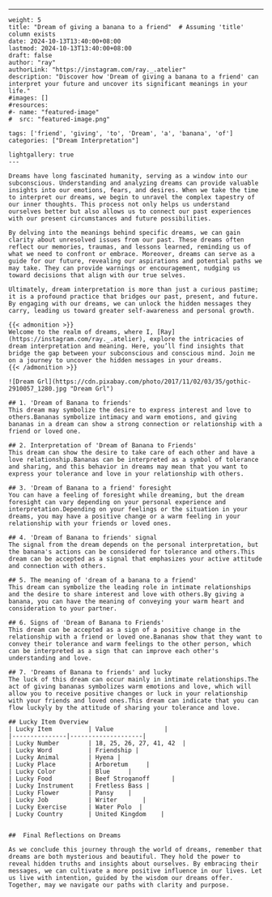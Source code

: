 ---
    weight: 5
    title: "Dream of giving a banana to a friend"  # Assuming 'title' column exists
    date: 2024-10-13T13:40:00+08:00
    lastmod: 2024-10-13T13:40:00+08:00
    draft: false
    author: "ray"
    authorLink: "https://instagram.com/ray._.atelier"
    description: "Discover how 'Dream of giving a banana to a friend' can interpret your future and uncover its significant meanings in your life."
    #images: []
    #resources:
    #- name: "featured-image"
    #  src: "featured-image.png"
    
    tags: ['friend', 'giving', 'to', 'Dream', 'a', 'banana', 'of']
    categories: ["Dream Interpretation"]
    
    lightgallery: true
    ---
    
    Dreams have long fascinated humanity, serving as a window into our subconscious. Understanding and analyzing dreams can provide valuable insights into our emotions, fears, and desires. When we take the time to interpret our dreams, we begin to unravel the complex tapestry of our inner thoughts. This process not only helps us understand ourselves better but also allows us to connect our past experiences with our present circumstances and future possibilities.
    
    By delving into the meanings behind specific dreams, we can gain clarity about unresolved issues from our past. These dreams often reflect our memories, traumas, and lessons learned, reminding us of what we need to confront or embrace. Moreover, dreams can serve as a guide for our future, revealing our aspirations and potential paths we may take. They can provide warnings or encouragement, nudging us toward decisions that align with our true selves.
    
    Ultimately, dream interpretation is more than just a curious pastime; it is a profound practice that bridges our past, present, and future. By engaging with our dreams, we can unlock the hidden messages they carry, leading us toward greater self-awareness and personal growth.
    
    {{< admonition >}}
    Welcome to the realm of dreams, where I, [Ray](https://instagram.com/ray._.atelier), explore the intricacies of dream interpretation and meaning. Here, you’ll find insights that bridge the gap between your subconscious and conscious mind. Join me on a journey to uncover the hidden messages in your dreams.
    {{< /admonition >}}
    
    ![Dream Grl](https://cdn.pixabay.com/photo/2017/11/02/03/35/gothic-2910057_1280.jpg "Dream Grl")
    
    ## 1. 'Dream of Banana to friends'
    This dream may symbolize the desire to express interest and love to others.Bananas symbolize intimacy and warm emotions, and giving bananas in a dream can show a strong connection or relationship with a friend or loved one.
    
    ## 2. Interpretation of 'Dream of Banana to Friends'
    This dream can show the desire to take care of each other and have a love relationship.Bananas can be interpreted as a symbol of tolerance and sharing, and this behavior in dreams may mean that you want to express your tolerance and love in your relationship with others.
    
    ## 3. 'Dream of Banana to a friend' foresight
    You can have a feeling of foresight while dreaming, but the dream foresight can vary depending on your personal experience and interpretation.Depending on your feelings or the situation in your dreams, you may have a positive change or a warm feeling in your relationship with your friends or loved ones.
    
    ## 4. 'Dream of Banana to friends' signal
    The signal from the dream depends on the personal interpretation, but the banana's actions can be considered for tolerance and others.This dream can be accepted as a signal that emphasizes your active attitude and connection with others.
    
    ## 5. The meaning of 'dream of a banana to a friend'
    This dream can symbolize the leading role in intimate relationships and the desire to share interest and love with others.By giving a banana, you can have the meaning of conveying your warm heart and consideration to your partner.
    
    ## 6. Signs of 'Dream of Banana to Friends'
    This dream can be accepted as a sign of a positive change in the relationship with a friend or loved one.Bananas show that they want to convey their tolerance and warm feelings to the other person, which can be interpreted as a sign that can improve each other's understanding and love.
    
    ## 7. 'Dreams of Banana to friends' and lucky
    The luck of this dream can occur mainly in intimate relationships.The act of giving bananas symbolizes warm emotions and love, which will allow you to receive positive changes or luck in your relationship with your friends and loved ones.This dream can indicate that you can flow luckyly by the attitude of sharing your tolerance and love.
    
    ## Lucky Item Overview
    | Lucky Item          | Value              |
    |---------------|--------------------|
    | Lucky Number        | 18, 25, 26, 27, 41, 42  |
    | Lucky Word          | Friendship |
    | Lucky Animal        | Hyena |
    | Lucky Place         | Arboretum     |
    | Lucky Color         | Blue     |
    | Lucky Food          | Beef Stroganoff      |
    | Lucky Instrument    | Fretless Bass |
    | Lucky Flower        | Pansy    |
    | Lucky Job           | Writer       |
    | Lucky Exercise      | Water Polo  |
    | Lucky Country       | United Kingdom    |
    
    
    ##  Final Reflections on Dreams
    
    As we conclude this journey through the world of dreams, remember that dreams are both mysterious and beautiful. They hold the power to reveal hidden truths and insights about ourselves. By embracing their messages, we can cultivate a more positive influence in our lives. Let us live with intention, guided by the wisdom our dreams offer. Together, may we navigate our paths with clarity and purpose.
    
